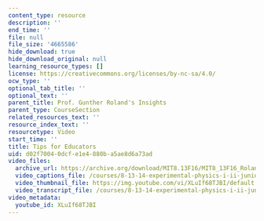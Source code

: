 ```yaml
---
content_type: resource
description: ''
end_time: ''
file: null
file_size: '4665586'
hide_download: true
hide_download_original: null
learning_resource_types: []
license: https://creativecommons.org/licenses/by-nc-sa/4.0/
ocw_type: ''
optional_tab_title: ''
optional_text: ''
parent_title: Prof. Gunther Roland's Insights
parent_type: CourseSection
related_resources_text: ''
resource_index_text: ''
resourcetype: Video
start_time: ''
title: Tips for Educators
uid: d02f7004-0dcf-e1e4-880b-a5ae8d6a73ad
video_files:
  archive_url: https://archive.org/download/MIT8.13F16/MIT8_13F16_Roland_Tips_for_Educators_300k.mp4
  video_captions_file: /courses/8-13-14-experimental-physics-i-ii-junior-lab-fall-2016-spring-2017/dec3a9933b9654359710a9b764876c2e_XLuIf68TJBI.vtt
  video_thumbnail_file: https://img.youtube.com/vi/XLuIf68TJBI/default.jpg
  video_transcript_file: /courses/8-13-14-experimental-physics-i-ii-junior-lab-fall-2016-spring-2017/93d2a30b8ff6ac3479d46926a54de5d0_XLuIf68TJBI.pdf
video_metadata:
  youtube_id: XLuIf68TJBI
---
```

